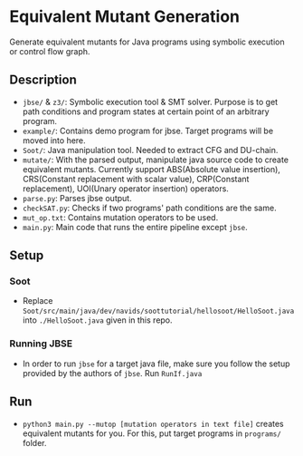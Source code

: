 # Equivalent Mutant Generation
Generate equivalent mutants for Java programs using symbolic execution or control flow graph.

## Description
- `jbse/` & `z3/`: Symbolic execution tool & SMT solver. Purpose is to get path conditions and program states at certain point of an arbitrary program. 
- `example/`: Contains demo program for jbse. Target programs will be moved into here.
- `Soot/`: Java manipulation tool. Needed to extract CFG and DU-chain.
- `mutate/`: With the parsed output, manipulate java source code to create equivalent mutants. Currently support ABS(Absolute value insertion), CRS(Constant replacement with scalar value), CRP(Constant replacement), UOI(Unary operator insertion) operators.
- `parse.py`: Parses jbse output.
- `checkSAT.py`: Checks if two programs' path conditions are the same.
- `mut_op.txt`: Contains mutation operators to be used.
- `main.py`: Main code that runs the entire pipeline except `jbse`.

## Setup
### Soot
- Replace `Soot/src/main/java/dev/navids/soottutorial/hellosoot/HelloSoot.java` into `./HelloSoot.java` given in this repo.
### Running JBSE
- In order to run `jbse` for a target java file, make sure you follow the setup provided by the authors of `jbse`. Run `RunIf.java` 

## Run
- `python3 main.py --mutop [mutation operators in text file]` creates equivalent mutants for you. For this, put target programs in `programs/` folder.
